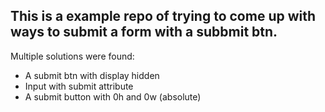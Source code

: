 ## This is a example repo of trying to come up with ways to submit a form with a subbmit btn.

Multiple solutions were found:
* A submit btn with display hidden
* Input with submit attribute
* A submit button with 0h and 0w (absolute)
